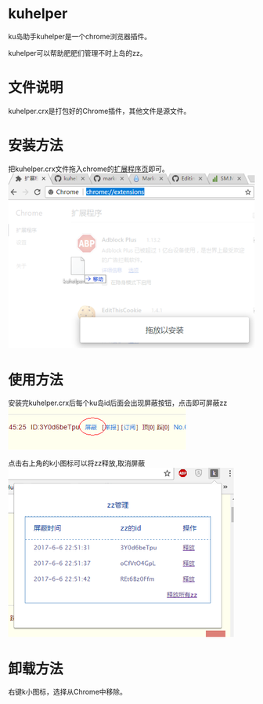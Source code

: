 # kuhelper
ku岛助手kuhelper是一个chrome浏览器插件。

kuhelper可以帮助肥肥们管理不时上岛的zz。

# 文件说明
kuhelper.crx是打包好的Chrome插件，其他文件是源文件。

# 安装方法
把kuhelper.crx文件拖入chrome的[扩展程序页](chrome://extensions/)即可。
![kuhelper](https://github.com/DQMT/markdown/blob/master/install_kuhelper.png)

# 使用方法
安装完kuhelper.crx后每个ku岛id后面会出现屏蔽按钮，点击即可屏蔽zz
![kuhelper](https://github.com/DQMT/markdown/blob/master/kuhelper_ins1.png)

点击右上角的k小图标可以将zz释放,取消屏蔽
![kuhelper](https://github.com/DQMT/markdown/blob/master/kuhelper_ins2.png)

# 卸载方法
右键k小图标，选择从Chrome中移除。



